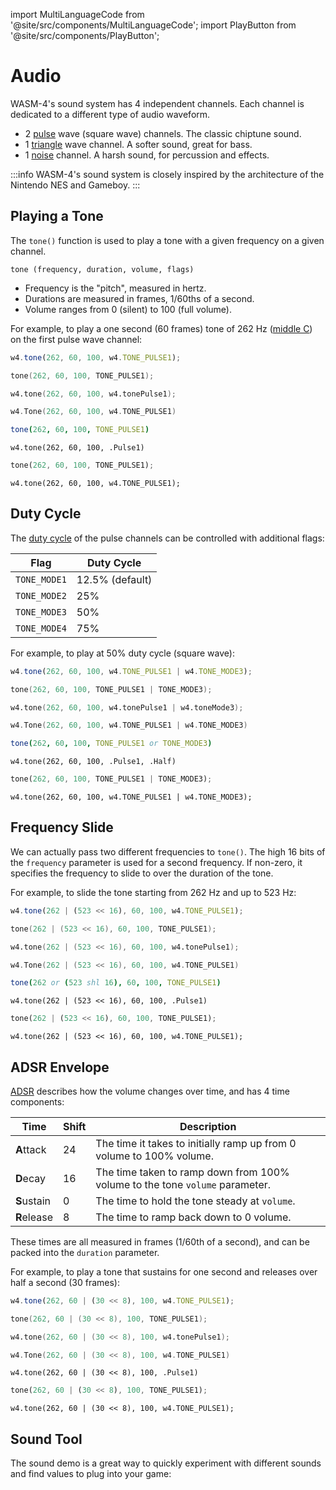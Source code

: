 import MultiLanguageCode from '@site/src/components/MultiLanguageCode';
import PlayButton from '@site/src/components/PlayButton';

# Audio

WASM-4's sound system has 4 independent channels. Each channel is dedicated to a different type of
audio waveform.

- 2 [pulse](https://en.wikipedia.org/wiki/Pulse_wave) wave (square wave) channels. The classic chiptune sound.
- 1 [triangle](https://en.wikipedia.org/wiki/Triangle_wave) wave channel. A softer sound, great for bass.
- 1 [noise](https://en.wikipedia.org/wiki/White_noise) channel. A harsh sound, for percussion and effects.

:::info
WASM-4's sound system is closely inspired by the architecture of the Nintendo NES and Gameboy.
:::

## Playing a Tone

The `tone()` function is used to play a tone with a given frequency on a given channel.

`tone (frequency, duration, volume, flags)`

- Frequency is the "pitch", measured in hertz.
- Durations are measured in frames, 1/60ths of a second.
- Volume ranges from 0 (silent) to 100 (full volume).

For example, to play a one second (60 frames) tone of 262 Hz ([middle C](https://pages.mtu.edu/~suits/notefreqs.html)) on the first pulse wave channel:

<MultiLanguageCode>

```typescript
w4.tone(262, 60, 100, w4.TONE_PULSE1);
```

```c
tone(262, 60, 100, TONE_PULSE1);
```

```d
w4.tone(262, 60, 100, w4.tonePulse1);
```

```go
w4.Tone(262, 60, 100, w4.TONE_PULSE1)
```

```nim
tone(262, 60, 100, TONE_PULSE1)
```

```odin
w4.tone(262, 60, 100, .Pulse1)
```

```rust
tone(262, 60, 100, TONE_PULSE1);
```

```zig
w4.tone(262, 60, 100, w4.TONE_PULSE1);
```

</MultiLanguageCode>

## Duty Cycle

The [duty cycle](https://en.wikipedia.org/wiki/Duty_cycle) of the pulse channels can be controlled
with additional flags:

| Flag         | Duty Cycle      |
| ---          | ---             |
| `TONE_MODE1` | 12.5% (default) |
| `TONE_MODE2` | 25%             |
| `TONE_MODE3` | 50%             |
| `TONE_MODE4` | 75%             |

For example, to play at 50% duty cycle (square wave):

<MultiLanguageCode>

```typescript
w4.tone(262, 60, 100, w4.TONE_PULSE1 | w4.TONE_MODE3);
```

```c
tone(262, 60, 100, TONE_PULSE1 | TONE_MODE3);
```

```d
w4.tone(262, 60, 100, w4.tonePulse1 | w4.toneMode3);
```

```go
w4.Tone(262, 60, 100, w4.TONE_PULSE1 | w4.TONE_MODE3)
```

```nim
tone(262, 60, 100, TONE_PULSE1 or TONE_MODE3)
```

```odin
w4.tone(262, 60, 100, .Pulse1, .Half)
```

```rust
tone(262, 60, 100, TONE_PULSE1 | TONE_MODE3);
```

```zig
w4.tone(262, 60, 100, w4.TONE_PULSE1 | w4.TONE_MODE3);
```

</MultiLanguageCode>

## Frequency Slide

We can actually pass two different frequencies to `tone()`. The high 16 bits of the `frequency`
parameter is used for a second frequency. If non-zero, it specifies the frequency to slide to over
the duration of the tone.

For example, to slide the tone starting from 262 Hz and up to 523 Hz:

<MultiLanguageCode>

```typescript
w4.tone(262 | (523 << 16), 60, 100, w4.TONE_PULSE1);
```

```c
tone(262 | (523 << 16), 60, 100, TONE_PULSE1);
```

```d
w4.tone(262 | (523 << 16), 60, 100, w4.tonePulse1);
```

```go
w4.Tone(262 | (523 << 16), 60, 100, w4.TONE_PULSE1)
```

```nim
tone(262 or (523 shl 16), 60, 100, TONE_PULSE1)
```

```odin
w4.tone(262 | (523 << 16), 60, 100, .Pulse1)
```

```rust
tone(262 | (523 << 16), 60, 100, TONE_PULSE1);
```

```zig
w4.tone(262 | (523 << 16), 60, 100, w4.TONE_PULSE1);
```

</MultiLanguageCode>

## ADSR Envelope

[ADSR](https://en.wikipedia.org/wiki/ADSR_envelope) describes how the volume changes over time, and
has 4 time components:

| Time        | Shift | Description                                                                  |
| ---         | ---   | ---                                                                          |
| **A**ttack  | 24    | The time it takes to initially ramp up from 0 volume to 100% volume.         |
| **D**ecay   | 16    | The time taken to ramp down from 100% volume to the tone `volume` parameter. |
| **S**ustain | 0     | The time to hold the tone steady at `volume`.                                |
| **R**elease | 8     | The time to ramp back down to 0 volume.                                      |

These times are all measured in frames (1/60th of a second), and can be packed
into the `duration` parameter.

For example, to play a tone that sustains for one second and releases over half a second (30 frames):

<MultiLanguageCode>

```typescript
w4.tone(262, 60 | (30 << 8), 100, w4.TONE_PULSE1);
```

```c
tone(262, 60 | (30 << 8), 100, TONE_PULSE1);
```

```d
w4.tone(262, 60 | (30 << 8), 100, w4.tonePulse1);
```

```go
w4.Tone(262, 60 | (30 << 8), 100, w4.TONE_PULSE1)
```

```odin
w4.tone(262, 60 | (30 << 8), 100, .Pulse1)
```

```rust
tone(262, 60 | (30 << 8), 100, TONE_PULSE1);
```

```zig
w4.tone(262, 60 | (30 << 8), 100, w4.TONE_PULSE1);
```

</MultiLanguageCode>

## Sound Tool

The sound demo is a great way to quickly experiment with different sounds and
find values to plug into your game:

<PlayButton slug="sound-demo" title="Sound Demo" author="Bruno Garcia" github="aduros"/>
